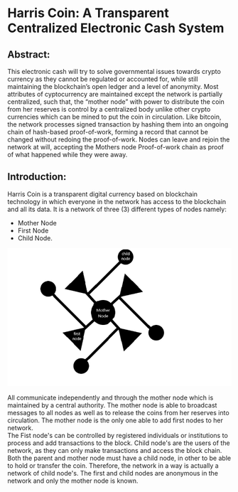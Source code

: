 # Harris Coin: A Transparent Centralized Electronic Cash System
## Abstract:
This electronic cash will try to solve governmental issues towards crypto currency as they cannot be regulated or accounted for, while still maintaining the blockchain’s open ledger and a level of anonymity. Most attributes of cyptocurrency are maintained except the network is partially centralized, such that, the “mother node” with power to distribute the coin from her reserves is control by a centralized body unlike other crypto currencies which can be mined to put the coin in circulation. Like bitcoin, the network processes signed transaction by hashing them into an ongoing chain of hash-based proof-of-work, forming a record that cannot be changed without redoing the proof-of-work. Nodes can leave and rejoin the network at will, accepting the Mothers node Proof-of-work chain as proof of what happened while they were away.
## Introduction:
Harris Coin is a transparent digital currency based on blockchain technology in which everyone in the network has access to the blockchain and all its data. It is a network of three (3) different types of nodes namely: 
* Mother Node
* First Node
* Child Node.

![Harris Network](data/HRC-Network.png)

All communicate independently and through the mother node which is maintained by a central authority. The mother node is able to broadcast messages to all nodes as well as to release the coins from her reserves into circulation. The mother node is the only one able to add first nodes to her network.                                                                                                                         
The Fist node's can be controlled by registered individuals or institutions to process and add transactions to the block. Child node's are the users of the network, as they can only make transactions and access the block chain. Both the parent and mother node must have a child node, in other to be able to hold or transfer the coin. Therefore, the network in a way is actually a network of child node's. The first and child nodes are anonymous in the network and only the mother node is known.
